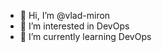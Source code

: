 - 👋 Hi, I’m @vlad-miron
- 👀 I’m interested in DevOps
- 🌱 I’m currently learning DevOps


<!---
vlad-miron/vlad-miron is a ✨ special ✨ repository because its `README.md` (this file) appears on your GitHub profile.
You can click the Preview link to take a look at your changes.
--->
